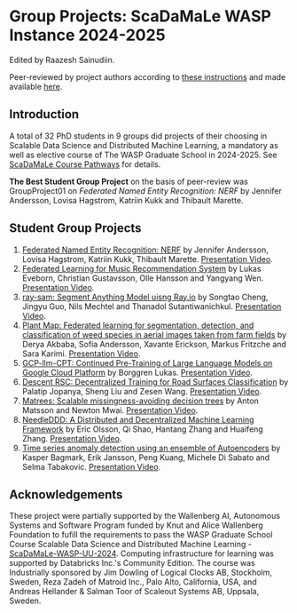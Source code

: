 
# Group Projects: ScaDaMaLe WASP Instance 2024-2025

Edited by Raazesh Sainudiin.

Peer-reviewed by project authors according to <a href="https://github.com/lamastex/scalable-data-science/blob/master/dbcArchives/2024/PEER_REVIEW_INSTRUCTIONS.md">these instructions</a> 
and made available <a href="https://github.com/lamastex/scalable-data-science/tree/master/dbcArchives/2024/PeerReviews">here</a>.

## Introduction


A total of 32 PhD students in 9 groups did projects of their choosing in Scalable Data Science and Distributed Machine Learning, a mandatory as well as elective course of The WASP Graduate School in 2024-2025. See <a href="https://lamastex.github.io/ScaDaMaLe/">ScaDaMaLe Course Pathways</a> for details.

**The Best Student Group Project** on the basis of peer-review was GroupProject01 on *Federated Named Entity Recognition: NERF* by Jennifer Andersson, Lovisa Hagstrom, Katriin Kukk and Thibault Marette.

## Student Group Projects

1. [Federated Named Entity Recognition: NERF](https://github.com/tmaretteKTH/nerf_wasp) by Jennifer Andersson, Lovisa Hagstrom, Katriin Kukk, Thibault Marette. [Presentation Video](https://youtu.be/eVNabHd_f8Y?si=fzg5t5yfLknmAOCM).
2. [Federated Learning for Music Recommendation System](https://github.com/Carriewenyangyang/scalable-data-science-project-group) by Lukas Eveborn, Christian Gustavsson, Olle Hansson and Yangyang Wen. [Presentation Video](https://youtu.be/2dvheLvMmuc?si=RijGGSGUqYKzRr10).
3. [ray-sam: Segment Anything Model uisng Ray.io](https://github.com/thanadol-git/ray-sam) by Songtao Cheng, Jingyu Guo, Nils Mechtel and Thanadol Sutantiwanichkul. [Presentation Video](https://youtu.be/joSFPWtRubQ?si=OC5KQsISgRLPo4mB).
4. [Plant Map: Federated learning for segmentation, detection, and classification of weed species in aerial images taken from farm fields](https://github.com/sarakarimi/PlantMap) by Derya Akbaba, Sofia Andersson, Xavante Erickson, Markus Fritzche and Sara Karimi. [Presentation Video](https://youtu.be/R_OgPJmEriQ?si=E9Y1ThyghbUxnRp0).
5. [GCP-llm-CPT: Continued Pre-Training of Large Language Models on Google Cloud Platform](https://github.com/lukasborggren/gcp-llm-cpt) by Borggren Lukas. [Presentation Video](https://youtu.be/PNGWT-X7jWs?si=P21qS-lSrBxfVVRA).
6. [Descent RSC: Decentralized Training for Road Surfaces Classification](https://github.com/WangZesen/scalable-data-project) by Palatip Jopanya, Sheng Liu and Zesen Wang. [Presentation Video](https://youtu.be/2eJdGWZvwzs?si=rNLg1cGi8WCgMQGs).
7. [Matrees: Scalable missingness-avoiding decision trees](https://github.com/antmats/matrees) by Anton Matsson and Newton Mwai. [Presentation Video](https://youtu.be/R56ajqVFn74?si=dYpD11uosAT5tnYu).
8. [NeedleDDD: A Distributed and Decentralized Machine Learning Framework](https://github.com/jzh18/NeedleDDD) by Eric Olsson, Qi Shao, Hantang Zhang and Huaifeng Zhang. [Presentation Video](https://youtu.be/9GM_yTKiXuY?si=twn-VjzMwuMgFBG7).
9. [Time series anomaly detection using an ensemble of Autoencoders](https://github.com/PengKuang/team_scalable_timeseries) by Kasper Bagmark, Erik Jansson, Peng Kuang, Michele Di Sabato and Selma Tabakovic. [Presentation Video](https://youtu.be/td-i9vXtVUg?si=hynJijwsG5nagVsE).

## Acknowledgements
These project were partially supported by the Wallenberg AI, Autonomous Systems and Software Program funded by Knut and Alice Wallenberg Foundation to fufill the requirements to pass the WASP Graduate School Course Scalable Data Science and Distributed Machine Learning - [ScaDaMaLe-WASP-UU-2024](https://lamastex.github.io/ScaDaMaLe). Computing infrastructure for learning was supported by Databricks Inc.'s Community Edition. The course was Industrially sponsored by Jim Dowling of Logical Clocks AB, Stockholm, Sweden, Reza Zadeh of Matroid Inc., Palo Alto, California, USA, and Andreas Hellander & Salman Toor of Scaleout Systems AB, Uppsala, Sweden. 

